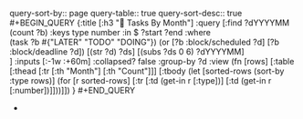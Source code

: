 query-sort-by:: page
query-table:: true
query-sort-desc:: true
#+BEGIN_QUERY
{:title [:h3 "🧭️ Tasks By Month"]
 :query [:find ?dYYYYMM (count ?b)
       :keys type number
       :in $ ?start ?end
       :where   
       (task ?b #{"LATER" "TODO" "DOING"})
       (or [?b :block/scheduled ?d] [?b :block/deadline ?d])
       [(str ?d) ?ds]
       [(subs ?ds 0 6) ?dYYYYMM]       
       ]
 :inputs [:-1w :+60m]
:collapsed? false
 :group-by ?d
 :view (fn [rows]
       [:table
        [:thead [:tr [:th "Month"] [:th "Count"]]]
        [:tbody
         (let [sorted-rows (sort-by :type rows)]
           (for [r sorted-rows]
             [:tr
              [:td (get-in r [:type])]
              [:td (get-in r [:number])]]))]])
}
#+END_QUERY

-